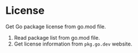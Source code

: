 # License

Get Go package license from go.mod file.

1. Read package list from go.mod file.
2. Get license information from `pkg.go.dev` website.

